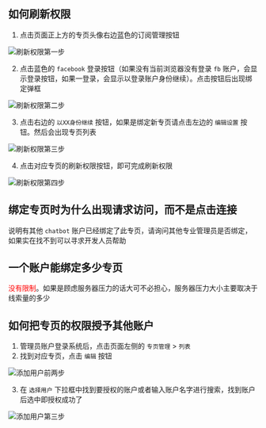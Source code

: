 ## 如何刷新权限

1. 点击页面正上方的专页头像右边蓝色的订阅管理按钮

![刷新权限第一步](/imgs/auth1.png)

2. 点击蓝色的 `facebook` 登录按钮（如果没有当前浏览器没有登录 `fb` 账户，会显示登录按钮，如果一登录，会显示以登录账户身份继续）。点击按钮后出现绑定弹框

![刷新权限第二步](/imgs/auth2.png)

3. 点击右边的 `以XX身份继续` 按钮，如果是绑定新专页请点击左边的 `编辑设置` 按钮。然后会出现专页列表

![刷新权限第三步](/imgs/auth3.png)

4. 点击对应专页的刷新权限按钮，即可完成刷新权限

![刷新权限第四步](/imgs/auth4.png)

## 绑定专页时为什么出现请求访问，而不是点击连接

说明有其他 `chatbot` 账户已经绑定了此专页，请询问其他专业管理员是否绑定，如果实在找不到可以寻求开发人员帮助

## 一个账户能绑定多少专页

<span style="color:red" >没有限制</span>。如果是顾虑服务器压力的话大可不必担心，服务器压力大小主要取决于线索量的多少

## 如何把专页的权限授予其他账户

1. 管理员账户登录系统后，点击页面左侧的 `专页管理` > `列表`
2. 找到对应专页，点击 `编辑` 按钮

![添加用户前两步](/imgs/addUser1.png)

3. 在 `选择用户` 下拉框中找到要授权的账户或者输入账户名字进行搜索，找到账户后选中即授权成功了

![添加用户第三步](/imgs/addUser2.png)
